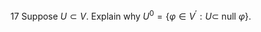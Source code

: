 17 Suppose $U \subset V$. Explain why $U^{0}=\left\{\varphi \in V^{\prime}: U \subset\right.$ null $\left.\varphi\right\}$.
